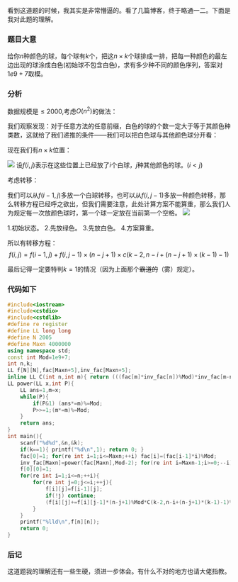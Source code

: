 
看到这道题的时候，我其实是非常懵逼的。看了几篇博客，终于略通一二。下面是我对此题的理解。

### 题目大意

给你$n$种颜色的球，每个球有$k$个，把这$n\times{k}$个球排成一排，把每一种颜色的最左边出现的球涂成白色(初始球不包含白色)，求有多少种不同的颜色序列，答案对$1e9+7$取模。

### 分析

数据规模是$\leq2000$,考虑$O(n^2)$的做法：

我们观察发现：对于任意方法的任意前缀，白色的球的个数一定大于等于其颜色种类数，这就给了我们递推的条件——我们可以把白色球与其他颜色球分开看：

现在我们有$n\times{k}$位置：

![](https://cdn.luogu.com.cn/upload/pic/37367.png)
设$f(i,j)$表示在这些位置上已经放了$i$个白球，$j$种其他颜色的球。$(i<j)$

考虑转移：

我们可以从$f(i-1,j)$多放一个白球转移，也可以从$f(i,j-1)$多放一种颜色转移，那么转移方程已经呼之欲出，但我们需要注意，此处计算方案不能算重，那么我们人为规定每一次放颜色球时，第一个球一定放在当前第一个空格。
![](https://cdn.luogu.com.cn/upload/pic/37369.png)

1.初始状态。
2.先放绿色。
3.先放白色。
4.方案算重。

所以有转移方程：
$$f(i,j)=f(i-1,j)+f(i,j-1)\times{(n-j+1)}\times{c(k-2,n-i+(n-j+1)\times(k-1)-1)}$$


最后记得一定要特判$k=1$的情况（因为上面那个~~霸道的~~（雾）规定）。


### 代码如下

```cpp
#include<iostream>
#include<cstdio>
#include<cstdlib>
#define re register
#define LL long long
#define N 2005
#define Maxn 4000000
using namespace std;
const int Mod=1e9+7;
int n,k;
LL f[N][N],fac[Maxn+5],inv_fac[Maxn+5];
inline LL C(int n,int m){ return (((fac[m]*inv_fac[n])%Mod)*inv_fac[m-n])%Mod; }
LL power(LL x,int P){
	LL ans=1,m=x;
	while(P){
		if(P&1) (ans*=m)%=Mod;
		P>>=1;(m*=m)%=Mod;
	}
	return ans;
}
int main(){
	scanf("%d%d",&n,&k);
	if(k==1){ printf("%d\n",1); return 0; }
	fac[0]=1; for(re int i=1;i<=Maxn;++i) fac[i]=(fac[i-1]*i)%Mod;
	inv_fac[Maxn]=power(fac[Maxn],Mod-2); for(re int i=Maxn-1;i>=0;--i) inv_fac[i]=(inv_fac[i+1]*(i+1))%Mod;
	f[0][0]=1;
	for(re int i=1;i<=n;++i){
		for(re int j=0;j<=i;++j){
			f[i][j]=f[i-1][j];
			if(!j) continue;
			(f[i][j]+=f[i][j-1]*(n-j+1)%Mod*C(k-2,n-i+(n-j+1)*(k-1)-1)%Mod)%=Mod;
		}
	}
	printf("%lld\n",f[n][n]);
	return 0;
}
```

### 后记

这道题我的理解还有一些生硬，须进一步体会。有什么不对的地方也请大佬指教。

